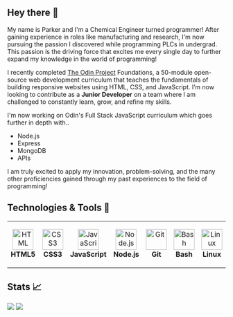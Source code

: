 ## Hey there 👋

<div>
  <p>
  My name is Parker and I'm a Chemical Engineer turned programmer! After gaining experience in roles like manufacturing and research, I'm now pursuing the passion I discovered while programming PLCs in undergrad. This passion is the driving force that excites me every single day to further expand my knowledge in the world of programming!
  </p>
  <p>
  I recently completed <a href="https://www.theodinproject.com/">The Odin Project</a> Foundations, a 50-module open-source web development curriculum that teaches the fundamentals of building responsive websites using HTML, CSS, and JavaScript. I’m now looking to contribute as a <strong>Junior Developer</strong> on a team where I am challenged to constantly learn, grow, and refine my skills. 
  </p>
  <p>
  I'm now working on Odin's Full Stack JavaScript curriculum which goes further in depth with..
  </p>
  <ul>
    <li>Node.js</li>
    <li>Express</li>
    <li>MongoDB</li>
    <li>APIs</li>
  </ul>
  <p>
  I am truly excited to apply my innovation, problem-solving, and the many other proficiencies gained through my past experiences to the field of programming!
  </p>
</div>

## Technologies & Tools 🔧

<!-- <center> -->
<table>
  <tr>
    <td align="center" height="108" width="108">
      <img
        src="https://cdn.jsdelivr.net/gh/devicons/devicon/icons/html5/html5-plain.svg"
        width="48"
        height="48"
        alt="HTML"
      />
      <br /><strong>HTML5</strong>
    </td>
    <td align="center" height="108" width="108">
      <img
        src="https://cdn.jsdelivr.net/gh/devicons/devicon/icons/css3/css3-plain.svg"
        width="48"
        height="48"
        alt="CSS3"
      />
      <br /><strong>CSS3</strong>
    </td>
    <td align="center" height="108" width="108">
      <img
        src="https://cdn.jsdelivr.net/gh/devicons/devicon/icons/javascript/javascript-plain.svg"
        width="48"
        height="48"
        alt="JavaScript"
      />
      <br /><strong>JavaScript</strong>
    </td>
    <td align="center" height="108" width="108">
      <img
        src="https://cdn.jsdelivr.net/gh/devicons/devicon/icons/nodejs/nodejs-original.svg"
        width="48"
        height="48"
        alt="Node.js"
      />
      <br /><strong>Node.js</strong>
    </td>
    <td align="center" height="108" width="108">
      <img
        src="https://cdn.jsdelivr.net/gh/devicons/devicon/icons/git/git-original.svg"
        width="48"
        height="48"
        alt="Git"
      />
      <br /><strong>Git</strong>
    </td>
    <td align="center" height="108" width="108">
      <img
        src="https://cdn.jsdelivr.net/gh/devicons/devicon/icons/bash/bash-plain.svg"
        width="48"
        height="48"
        alt="Bash"
      />
      <br /><strong>Bash</strong>
    </td>
    <td align="center" height="108" width="108">
      <img
        src="https://cdn.jsdelivr.net/gh/devicons/devicon/icons/linux/linux-plain.svg"
        width="48"
        height="48"
        alt="Linux"
      />
      <br /><strong>Linux</strong>
    </td>
  </tr>
</table>
<!-- </center> -->

## Stats 📈

<img
  src="https://github-readme-stats.vercel.app/api?username=parktart&show_icons=true&theme=react&&hide_border=true"
/>
<img
  src="https://github-readme-streak-stats.herokuapp.com/?user=parktart&&theme=react&&hide_border=true"
/>


<!--
- 💬 Ask me about ... cooking!
- 📫 How to reach me: ...
- ⚡ Fun fact: ...
-->
